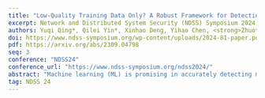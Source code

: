 ```yaml
---
title: "Low-Quality Training Data Only? A Robust Framework for Detecting Encrypted Malicious Network Traffic"
excerpt: Network and Distributed System Security (NDSS) Symposium 2024
authors: Yuqi Qing*, Qilei Yin*, Xinhao Deng, Yihao Chen, <strong>Zhuotao Liu</strong>, Kun Sun, Ke Xu, Jia Zhang, Qi Li
doi: https://www.ndss-symposium.org/wp-content/uploads/2024-81-paper.pdf
pdf: https://arxiv.org/abs/2309.04798
seq: 3
conference: "NDSS24"
conference_url: "https://www.ndss-symposium.org/ndss2024/"
abstract: "Machine learning (ML) is promising in accurately detecting malicious flows in encrypted network traffic; however, it is challenging to collect a training dataset that contains a sufficient amount of encrypted malicious data with correct labels. When ML models are trained with low-quality training data, they suffer degraded performance. In this paper, we aim at addressing a real-world low-quality training dataset problem, namely, detecting encrypted malicious traffic generated by continuously evolving malware. We develop RAPIER that fully utilizes different distributions of normal and malicious traffic data in the feature space, where normal data is tightly distributed in a certain area and the malicious data is scattered over the entire feature space to augment training data for model training. RAPIER includes two pre-processing modules to convert traffic into feature vectors and correct label noises. We evaluate our system on two public datasets and one combined dataset. With 1000 samples and 45% noises from each dataset, our system achieves the F1 scores of 0.770, 0.776, and 0.855, respectively, achieving average improvements of 352.6%, 284.3%, and 214.9% over the existing methods, respectively. Furthermore, We evaluate RAPIER with a real-world dataset obtained from a security enterprise. RAPIER effectively achieves encrypted malicious traffic detection with the best F1 score of 0.773 and improves the F1 score of existing methods by an average of 272.5%."
tag: NDSS 24
---
```

